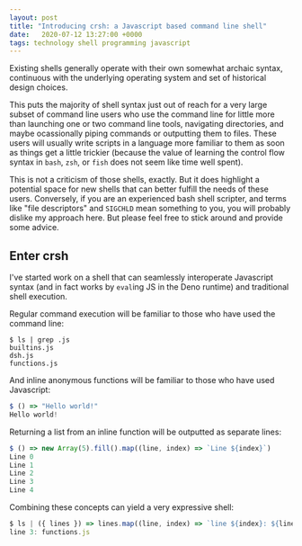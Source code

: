 ```yaml
---
layout: post
title: "Introducing crsh: a Javascript based command line shell"
date:   2020-07-12 13:27:00 +0000
tags: technology shell programming javascript
---
```

Existing shells generally operate with their own somewhat archaic syntax,
continuous with the underlying operating system and set of historical design choices.

This puts the majority of shell syntax just out of reach for a very large subset of command line users who use the command line for little more than launching one or two command line tools, navigating directories, and maybe ocassionally piping commands or outputting them to files. These users will usually write scripts in a language more familiar to them as soon as things get a little trickier (because the value of learning the control flow syntax in `bash`, `zsh`, or `fish` does not seem like time well spent).

This is not a criticism of those shells, exactly. But it does highlight a potential space for new shells that can better fulfill the needs of these users. Conversely, if you are an experienced bash shell scripter, and terms like "file descriptors" and `SIGCHLD` mean something to you, you will probably dislike my approach here. But please feel free to stick around and provide some advice.

## Enter crsh

I've started work on a shell that can seamlessly interoperate Javascript syntax (and in fact works by `eval`ing JS in the Deno runtime) and traditional shell execution.

Regular command execution will be familiar to those who have used the command line:

```
$ ls | grep .js
builtins.js
dsh.js
functions.js
```

And inline anonymous functions will be familiar to those who have used Javascript:

```js
$ () => "Hello world!"
Hello world!
```

Returning a list from an inline function will be outputted as separate lines:


```js
$ () => new Array(5).fill().map((line, index) => `Line ${index}`)
Line 0
Line 1
Line 2
Line 3
Line 4
```

Combining these concepts can yield a very expressive shell:

```js
$ ls | ({ lines }) => lines.map((line, index) => `line ${index}: ${line}`) | grep line 3
line 3: functions.js
```

